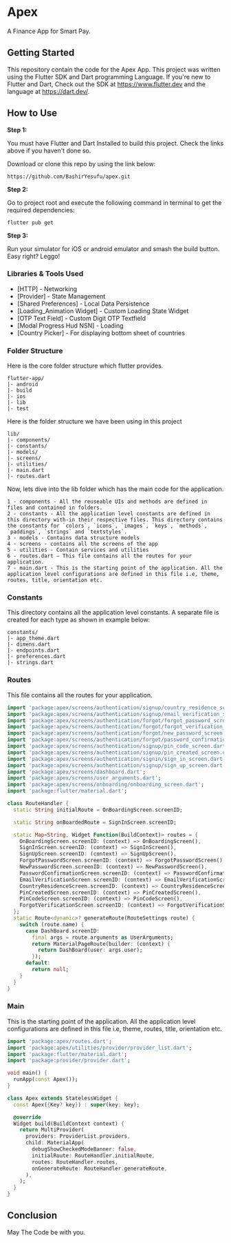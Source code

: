 # Apex

A Finance App for Smart Pay.

## Getting Started
This repository contain the code for the Apex App. This project was written using the Flutter SDK and Dart programming Language. If you're new to Flutter and Dart, Check out the SDK at https://www.flutter.dev and the language at https://dart.dev/.

## How to Use 

**Step 1:**


You must have Flutter and Dart Installed to build this project. Check the links above if you haven't done so.

Download or clone this repo by using the link below:

```
https://github.com/BashirYesufu/apex.git
```

**Step 2:**

Go to project root and execute the following command in terminal to get the required dependencies: 

```
flutter pub get 
```

**Step 3:**

Run your simulator for iOS or android emulator and smash the build button. Easy right? Leggo!

### Libraries & Tools Used

* [HTTP] - Networking
* [Provider] - State Management
* [Shared Preferences] - Local Data Persistence
* [Loading_Animation Widget] - Custom Loading State Widget
* [OTP Text Field] - Custom Digit OTP Textfield
* [Modal Progress Hud NSN] - Loading 
* [Country Picker] - For displaying bottom sheet of countries 


### Folder Structure
Here is the core folder structure which flutter provides.

```
flutter-app/
|- android
|- build
|- ios
|- lib
|- test
```

Here is the folder structure we have been using in this project

```
lib/
|- components/
|- constants/
|- models/
|- screens/
|- utilities/
|- main.dart
|- routes.dart
```

Now, lets dive into the lib folder which has the main code for the application.

```
1 - components - All the reuseable UIs and methods are defined in files and contained in folders.
2 - constants - All the application level constants are defined in this directory with-in their respective files. This directory contains the constants for `colors`, `icons`, `images`, `keys`, `methods`, `paddings`, `strings` and `textstyles`.
3 - models - Contains data structure models
4 - screens - contains all the screens of the app
5 - utilities - Contain services and utilities
6 - routes.dart — This file contains all the routes for your application.
7 - main.dart - This is the starting point of the application. All the application level configurations are defined in this file i.e, theme, routes, title, orientation etc.
```

### Constants

This directory contains all the application level constants. A separate file is created for each type as shown in example below:

```
constants/
|- app_theme.dart
|- dimens.dart
|- endpoints.dart
|- preferences.dart
|- strings.dart
```



### Routes

This file contains all the routes for your application.

```dart
import 'package:apex/screens/authentication/signup/country_residence_screen.dart';
import 'package:apex/screens/authentication/signup/email_verification_screen.dart';
import 'package:apex/screens/authentication/forgot/forgot_password_screen.dart';
import 'package:apex/screens/authentication/forgot/forgot_verification_screen.dart';
import 'package:apex/screens/authentication/forgot/new_password_screen.dart';
import 'package:apex/screens/authentication/forgot/password_confirmation_screen.dart';
import 'package:apex/screens/authentication/signup/pin_code_screen.dart';
import 'package:apex/screens/authentication/signup/pin_created_screen.dart';
import 'package:apex/screens/authentication/signin/sign_in_screen.dart';
import 'package:apex/screens/authentication/signup/sign_up_screen.dart';
import 'package:apex/screens/dashboard.dart';
import 'package:apex/screens/user_arguments.dart';
import 'package:apex/screens/onboarding/onboarding_screen.dart';
import 'package:flutter/material.dart';

class RouteHandler {
  static String initialRoute = OnBoardingScreen.screenID;

  static String onBoardedRoute = SignInScreen.screenID;

  static Map<String, Widget Function(BuildContext)> routes = {
    OnBoardingScreen.screenID: (context) => OnBoardingScreen(),
    SignInScreen.screenID: (context) => SignInScreen(),
    SignUpScreen.screenID: (context) => SignUpScreen(),
    ForgotPasswordScreen.screenID: (context) => ForgotPasswordScreen(),
    NewPasswordScreen.screenID: (context) => NewPasswordScreen(),
    PasswordConfirmationScreen.screenID: (context) => PasswordConfirmationScreen(),
    EmailVerificationScreen.screenID: (context) => EmailVerificationScreen(),
    CountryResidenceScreen.screenID: (context) => CountryResidenceScreen(),
    PinCreatedScreen.screenID: (context) => PinCreatedScreen(),
    PinCodeScreen.screenID: (context) => PinCodeScreen(),
    ForgotVerificationScreen.screenID: (context) => ForgotVerificationScreen(),
  };
  static Route<dynamic>? generateRoute(RouteSettings route) {
    switch (route.name) {
      case DashBoard.screenID:
        final args = route.arguments as UserArguments;
        return MaterialPageRoute(builder: (context) {
          return DashBoard(user: args.user);
        });
      default:
        return null;
    }
  }
}
```

### Main

This is the starting point of the application. All the application level configurations are defined in this file i.e, theme, routes, title, orientation etc.

```dart
import 'package:apex/routes.dart';
import 'package:apex/utilities/provider/provider_list.dart';
import 'package:flutter/material.dart';
import 'package:provider/provider.dart';

void main() {
  runApp(const Apex());
}

class Apex extends StatelessWidget {
  const Apex({Key? key}) : super(key: key);

  @override
  Widget build(BuildContext context) {
    return MultiProvider(
      providers: ProviderList.providers,
      child: MaterialApp(
        debugShowCheckedModeBanner: false,
        initialRoute: RouteHandler.initialRoute,
        routes: RouteHandler.routes,
        onGenerateRoute: RouteHandler.generateRoute,
      ),
    );
  }
}
```

## Conclusion
May The Code be with you.
